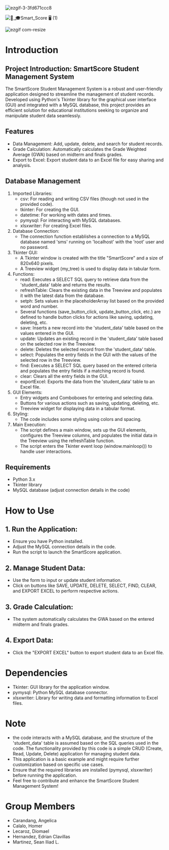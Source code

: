 ![ezgif-3-3fd671ccc8](https://github.com/Snldmrtnz/Smart-Score/assets/118676134/02731d83-7708-4153-bab7-660f03c70770)

![🧑_🎓Smart_Score 🖥️ (1)](https://github.com/Snldmrtnz/Smart-Score/assets/118676134/9e1283f1-307b-491d-ad72-70f24ac55782)

![ezgif com-resize](https://github.com/Snldmrtnz/Smart-Score/assets/118676134/26173b58-d5ff-4118-9bbf-a4618c8de347)

# Introduction
## Project Introduction: SmartScore Student Management System

The SmartScore Student Management System is a robust and user-friendly application designed to streamline the management of student records. Developed using Python's Tkinter library for the graphical user interface (GUI) and integrated with a MySQL database, this project provides an efficient solution for educational institutions seeking to organize and manipulate student data seamlessly.

## Features
- Data Management: Add, update, delete, and search for student records.
- Grade Calculation: Automatically calculates the Grade Weighted Average (GWA) based on midterm and finals grades.
- Export to Excel: Export student data to an Excel file for easy sharing and analysis.

## Database Management
1. Imported Libraries:
   - csv: For reading and writing CSV files (though not used in the provided code).
   - tkinter: For creating the GUI.
   - datetime: For working with dates and times.
   - pymysql: For interacting with MySQL databases.
   - xlsxwriter: For creating Excel files.
2. Database Connection:
   - The connection function establishes a connection to a MySQL database named 'sms' running on 'localhost' with the 'root' user and no password.
3. Tkinter GUI:
   - A Tkinter window is created with the title "SmartScore" and a size of 820x640 pixels.
   - A Treeview widget (my_tree) is used to display data in tabular form.
4. Functions:
   - read: Executes a SELECT SQL query to retrieve data from the 'student_data' table and returns the results.
   - refreshTable: Clears the existing data in the Treeview and populates it with the latest data from the database.
   - setph: Sets values in the placeholderArray list based on the provided word and number.
   - Several functions (save_button_click, update_button_click, etc.) are defined to handle button clicks for actions like saving, updating, deleting, etc.
   - save: Inserts a new record into the 'student_data' table based on the values entered in the GUI.
   - update: Updates an existing record in the 'student_data' table based on the selected row in the Treeview.
   - delete: Deletes the selected record from the 'student_data' table.
   - select: Populates the entry fields in the GUI with the values of the selected row in the Treeview.
   - find: Executes a SELECT SQL query based on the entered criteria and populates the entry fields if a matching record is found.
   - clear: Clears all the entry fields in the GUI.
   - exportExcel: Exports the data from the 'student_data' table to an Excel file.
5. GUI Elements:
   - Entry widgets and Comboboxes for entering and selecting data.
   - Buttons for various actions such as saving, updating, deleting, etc.
   - Treeview widget for displaying data in a tabular format.
6. Styling:
   - The code includes some styling using colors and spacing.
7. Main Execution:
   - The script defines a main window, sets up the GUI elements, configures the Treeview columns, and populates the initial data in the Treeview using the refreshTable function.
   - The script enters the Tkinter event loop (window.mainloop()) to handle user interactions.
  
## Requirements
- Python 3.x
- Tkinter library
- MySQL database (adjust connection details in the code)

# How to Use
## 1. Run the Application:
 
  - Ensure you have Python installed.
  - Adjust the MySQL connection details in the code.
  - Run the script to launch the SmartScore application.
## 2. Manage Student Data:

  - Use the form to input or update student information.
  - Click on buttons like SAVE, UPDATE, DELETE, SELECT, FIND, CLEAR, and EXPORT EXCEL to perform respective actions.
## 3. Grade Calculation:

  - The system automatically calculates the GWA based on the entered midterm and finals grades.
## 4. Export Data:

  - Click the "EXPORT EXCEL" button to export student data to an Excel file.

# Dependencies
- Tkinter: GUI library for the application window.
- pymysql: Python MySQL database connector.
- xlsxwriter: Library for writing data and formatting information to Excel files.

# Note
- the code interacts with a MySQL database, and the structure of the 'student_data' table is assumed based on the SQL queries used in the code. The functionality provided by this code is a simple CRUD (Create, Read, Update, Delete) application for managing student data.
- This application is a basic example and might require further customization based on specific use cases.
- Ensure that the required libraries are installed (pymysql, xlsxwriter) before running the application.
- Feel free to contribute and enhance the SmartScore Student Management System!

# Group Members
- Carandang, Angelica
- Calalo, Homer
- Lecaroz, Diomael
- Hernandez, Edrian Clavillas
- Martinez, Sean Iliad L.
